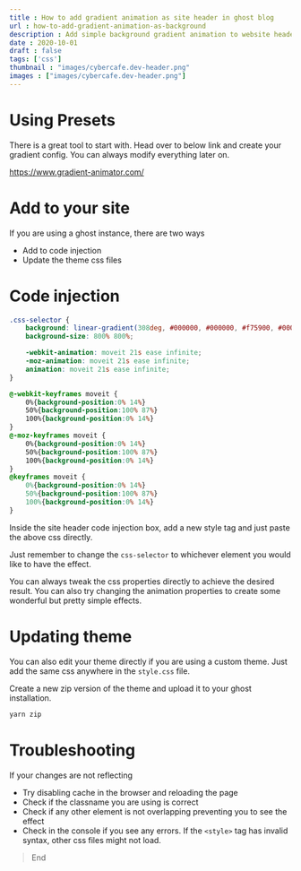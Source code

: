 ```yaml
---
title : How to add gradient animation as site header in ghost blog
url : how-to-add-gradient-animation-as-background
description : Add simple background gradient animation to website header
date : 2020-10-01
draft : false
tags: ['css']
thumbnail : "images/cybercafe.dev-header.png"
images : ["images/cybercafe.dev-header.png"]
---
```


# Using Presets

There is a great tool to start with. Head over to below link and create your gradient config. You can always modify everything later on.

https://www.gradient-animator.com/

# Add to your site

If you are using a ghost instance, there are two ways
* Add to code injection 
* Update the theme css files

# Code injection

```css
.css-selector {
    background: linear-gradient(308deg, #000000, #000000, #f75900, #000000);
    background-size: 800% 800%;

    -webkit-animation: moveit 21s ease infinite;
    -moz-animation: moveit 21s ease infinite;
    animation: moveit 21s ease infinite;
}

@-webkit-keyframes moveit {
    0%{background-position:0% 14%}
    50%{background-position:100% 87%}
    100%{background-position:0% 14%}
}
@-moz-keyframes moveit {
    0%{background-position:0% 14%}
    50%{background-position:100% 87%}
    100%{background-position:0% 14%}
}
@keyframes moveit {
    0%{background-position:0% 14%}
    50%{background-position:100% 87%}
    100%{background-position:0% 14%}
}
```

Inside the site header code injection box, add a new style tag and just paste the above css directly.

Just remember to change the `css-selector` to whichever element you would like to have the effect.

You can always tweak the css properties directly to achieve the desired result. You can also try changing the animation properties to create some wonderful but pretty simple effects.

# Updating theme

You can also edit your theme directly if you are using a custom theme. Just add the same css anywhere in the `style.css` file. 

Create a new zip version of the theme and upload it to your ghost installation.

```bash
yarn zip
```

# Troubleshooting
If your changes are not reflecting
* Try disabling cache in the browser and reloading the page
* Check if the classname you are using is correct
* Check if any other element is not overlapping preventing you to see the effect
* Check in the console if you see any errors. If the `<style>` tag has invalid syntax, other css files might not load.

> End

